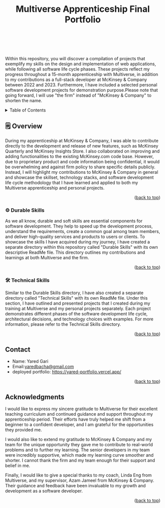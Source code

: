 <a name="readme-top"></a>

  <h1 align="center" style="background-image: url('https://images.unsplash.com/photo-1498050108023-c5249f4df085?ixlib=rb-4.0.3&ixid=MnwxMjA3fDB8MHxwaG90by1wYWdlfHx8fGVufDB8fHx8&auto=format&fit=crop&w=1772&q=80'); height: 150px; font-weight: bold;">Multiverse Apprenticeship Final Portfolio</h1>
  <p>
  Within this repository, you will discover a compilation of projects that exemplify my skills on the design and implementation of web applications, while following all software life cycle phases. These projects reflect my progress throughout a 15-month apprenticeship with Multiverse, in addition to my contributions as a full-stack developer at McKinsey & Company between 2022 and 2023. Furthermore, I have included a selected personal software development projects for demonstration purpose.Please note that going forward, I will use "the firm" instead of "McKinsey & Company" to shorten the name. 
  </p>
</div>

<!-- TABLE OF CONTENTS -->
<details>
  <summary>Table of Contents</summary>
  <ol>
    <li><a href="#overview">Overview</a></li>
    <li><a href="#durable">Durable Skills</a></li>
    <li><a href="#technical">Technical Skills</a></li>
    <li><a href="#contact">Contact Me</a></li>
    <li><a href="#acknowledgments">Acknowledgments</a></li>
  </ol>
</details>

<!-- Overview -->

## 🗒️ Overview

During my apprenticeship at McKinsey & Company, I was able to contribute directly to the development and release of new features, such as McKinsey Quarterly and McKinsey Insights Store. I also collaborated on improving and adding functionalities to the existing McKinsey.com code base. However, due to proprietary product and code information being confidential, it would be overwhelming and against firm policy to share specific details publicly. Instead, I will highlight my contributions to McKinsey & Company in general and showcase the skillset, technology stacks, and software development life cycle methodology that I have learned and applied to both my Multiverse apprenticeship and personal projects.

<p align="right">(<a href="#readme-top">back to top</a>)</p>

<!-- Durable Skills Section -->

### ⚙️ Durable Skills

As we all know, durable and soft skills are essential components for software development. They help to speed up the development process, understand the requirements, create a common goal among team members, and deliver high-quality services and products to users or clients. To showcase the skills I have acquired during my journey, I have created a separate directory within this repository called "Durable Skills" with its own descriptive ReadMe file. This directory outlines my contributions and learnings at both Multiverse and the firm.

<p align="right">(<a href="#readme-top">back to top</a>)</p>

<!-- Technical Projects Section -->

### 🛠️ Technical Skills

Similar to the Durable Skills directory, I have also created a separate directory called "Technical Skills" with its own ReadMe file. Under this section, I have outlined and presented projects that I created during my training at Multiverse and my personal projects separately. Each project demonstrates different phases of the software development life cycle, architectural decisions, and technology choices with examples. For more information, please refer to the Technical Skills directory.

<p align="right">(<a href="#technical">back to top</a>)</p>

<!-- CONTACT -->

## Contact

- Name: Yared Gari
- Email:yaredbacha@gmail.com
- deployed portfolio: https://yared-portfolio.vercel.app/

<p align="right">(<a href="#readme-top">back to top</a>)</p>

<!-- ACKNOWLEDGMENTS -->

## Acknowledgments

I would like to express my sincere gratitude to Multiverse for their excellent teaching curriculum and continued guidance and support throughout my apprenticeship period. Their efforts have truly helped me shift from a beginner to a confident developer, and I am grateful for the opportunities they provided me.

I would also like to extend my gratitude to McKinsey & Company and my team for the unique opportunity they gave me to contribute to real-world problems and to further my learning. The senior developers in my team were incredibly supportive, which made my learning curve smoother and shorter. I cannot thank the firm and my team enough for their support and belief in me.

Finally, I would like to give a special thanks to my coach, Linda Eng from Multiverse, and my supervisor, Azam Jameel from McKinsey & Company. Their guidance and feedback have been invaluable to my growth and development as a software developer.

<p align="right">(<a href="#readme-top">back to top</a>)</p>
